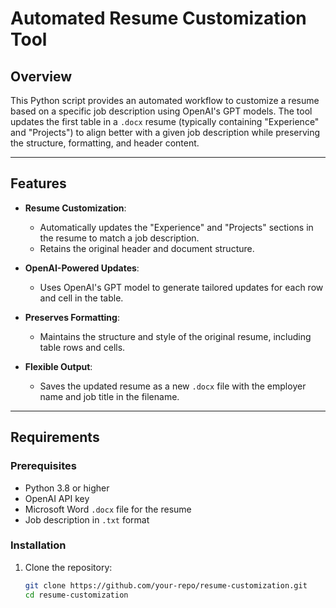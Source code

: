 # Automated Resume Customization Tool

## Overview

This Python script provides an automated workflow to customize a resume based on a specific job description using OpenAI's GPT models. The tool updates the first table in a `.docx` resume (typically containing "Experience" and "Projects") to align better with a given job description while preserving the structure, formatting, and header content.

---

## Features
- **Resume Customization**:
  - Automatically updates the "Experience" and "Projects" sections in the resume to match a job description.
  - Retains the original header and document structure.
  
- **OpenAI-Powered Updates**:
  - Uses OpenAI's GPT model to generate tailored updates for each row and cell in the table.

- **Preserves Formatting**:
  - Maintains the structure and style of the original resume, including table rows and cells.

- **Flexible Output**:
  - Saves the updated resume as a new `.docx` file with the employer name and job title in the filename.

---

## Requirements

### Prerequisites
- Python 3.8 or higher
- OpenAI API key
- Microsoft Word `.docx` file for the resume
- Job description in `.txt` format

### Installation
1. Clone the repository:
   ```bash
   git clone https://github.com/your-repo/resume-customization.git
   cd resume-customization
